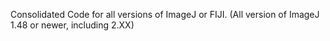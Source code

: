 Consolidated Code for all versions of ImageJ or FIJI.  (All version of ImageJ 1.48 or newer, including 2.XX)
